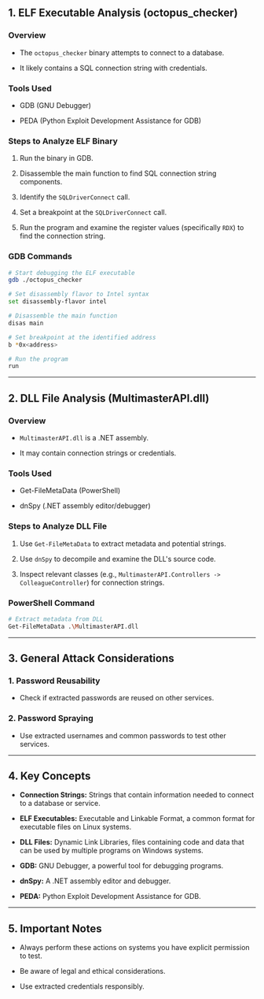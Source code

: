 ## 1. ELF Executable Analysis (octopus_checker)

### **Overview**

- The `octopus_checker` binary attempts to connect to a database.
    
- It likely contains a SQL connection string with credentials.
    

### **Tools Used**

- GDB (GNU Debugger)
    
- PEDA (Python Exploit Development Assistance for GDB)
    

### **Steps to Analyze ELF Binary**

1. Run the binary in GDB.
    
2. Disassemble the main function to find SQL connection string components.
    
3. Identify the `SQLDriverConnect` call.
    
4. Set a breakpoint at the `SQLDriverConnect` call.
    
5. Run the program and examine the register values (specifically `RDX`) to find the connection string.
    

### **GDB Commands**

```sh
# Start debugging the ELF executable
gdb ./octopus_checker

# Set disassembly flavor to Intel syntax
set disassembly-flavor intel

# Disassemble the main function
disas main

# Set breakpoint at the identified address
b *0x<address>

# Run the program
run
```

---

## 2. DLL File Analysis (MultimasterAPI.dll)

### **Overview**

- `MultimasterAPI.dll` is a .NET assembly.
    
- It may contain connection strings or credentials.
    

### **Tools Used**

- Get-FileMetaData (PowerShell)
    
- dnSpy (.NET assembly editor/debugger)
    

### **Steps to Analyze DLL File**

1. Use `Get-FileMetaData` to extract metadata and potential strings.
    
2. Use `dnSpy` to decompile and examine the DLL's source code.
    
3. Inspect relevant classes (e.g., `MultimasterAPI.Controllers -> ColleagueController`) for connection strings.
    

### **PowerShell Command**

```sh
# Extract metadata from DLL
Get-FileMetaData .\MultimasterAPI.dll
```

---

## 3. General Attack Considerations

### **1. Password Reusability**

- Check if extracted passwords are reused on other services.
    

### **2. Password Spraying**

- Use extracted usernames and common passwords to test other services.
    

---

## 4. Key Concepts

- **Connection Strings:** Strings that contain information needed to connect to a database or service.
    
- **ELF Executables:** Executable and Linkable Format, a common format for executable files on Linux systems.
    
- **DLL Files:** Dynamic Link Libraries, files containing code and data that can be used by multiple programs on Windows systems.
    
- **GDB:** GNU Debugger, a powerful tool for debugging programs.
    
- **dnSpy:** A .NET assembly editor and debugger.
    
- **PEDA:** Python Exploit Development Assistance for GDB.
    

---

## 5. Important Notes

- Always perform these actions on systems you have explicit permission to test.
    
- Be aware of legal and ethical considerations.
    
- Use extracted credentials responsibly.